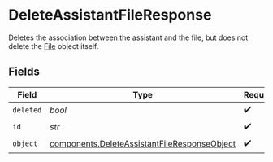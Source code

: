 # DeleteAssistantFileResponse

Deletes the association between the assistant and the file, but does not delete the [File](/docs/api-reference/files) object itself.


## Fields

| Field                                                                                                        | Type                                                                                                         | Required                                                                                                     | Description                                                                                                  |
| ------------------------------------------------------------------------------------------------------------ | ------------------------------------------------------------------------------------------------------------ | ------------------------------------------------------------------------------------------------------------ | ------------------------------------------------------------------------------------------------------------ |
| `deleted`                                                                                                    | *bool*                                                                                                       | :heavy_check_mark:                                                                                           | N/A                                                                                                          |
| `id`                                                                                                         | *str*                                                                                                        | :heavy_check_mark:                                                                                           | N/A                                                                                                          |
| `object`                                                                                                     | [components.DeleteAssistantFileResponseObject](../../models/components/deleteassistantfileresponseobject.md) | :heavy_check_mark:                                                                                           | N/A                                                                                                          |